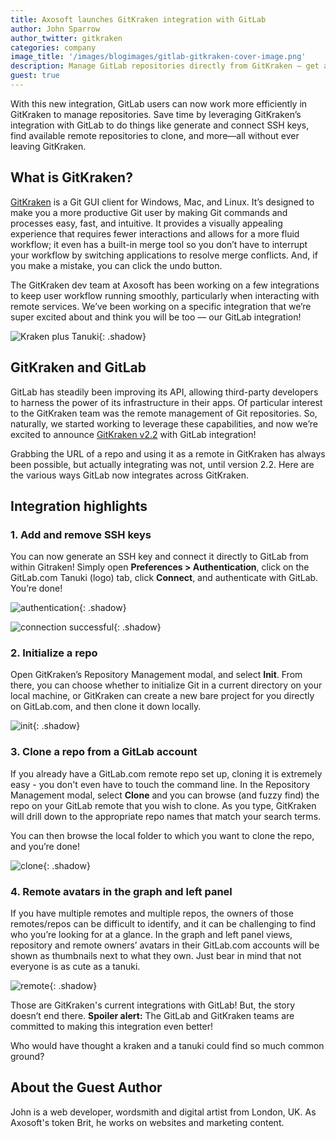 ```yaml
---
title: Axosoft launches GitKraken integration with GitLab
author: John Sparrow
author_twitter: gitkraken
categories: company
image_title: '/images/blogimages/gitlab-gitkraken-cover-image.png'
description: Manage GitLab repositories directly from GitKraken — get a 20% discount on GitKraken Pro
guest: true
---
```


With this new integration, GitLab users can now work more efficiently in GitKraken to manage repositories. Save time by leveraging GitKraken’s integration with GitLab to do things like generate and connect SSH keys, find available remote repositories to clone, and more—all without ever leaving GitKraken.

<!-- more -->

## What is GitKraken?

[GitKraken](https://www.gitkraken.com/) is a Git GUI client for Windows, Mac, and Linux. It’s designed to make you a more productive Git user by making Git commands and processes easy, fast, and intuitive. It provides a visually appealing experience that requires fewer interactions and allows for a more fluid workflow; it even has a built-in merge tool so you don’t have to interrupt your workflow by switching applications to resolve merge conflicts. And, if you make a mistake, you can click the undo button.

The GitKraken dev team at Axosoft has been working on a few integrations to keep user workflow running smoothly, particularly when interacting with remote services. We’ve been working on a specific integration that we’re super excited about and think you will be too — our GitLab integration!

![Kraken plus Tanuki](/images/blogimages/gitlab-gitkraken.png){: .shadow}

## GitKraken and GitLab

GitLab has steadily been improving its API, allowing third-party developers to harness the power of its infrastructure in their apps. Of particular interest to the GitKraken team was the remote management of Git repositories. So, naturally, we started working to leverage these capabilities, and now we’re excited to announce [GitKraken v2.2](https://blog.axosoft.com/2017/03/09/gitkraken-v2-2/) with GitLab integration!

Grabbing the URL of a repo and using it as a remote in GitKraken has always been possible, but actually integrating was not, until version 2.2. Here are the various ways GitLab now integrates across GitKraken.

## Integration highlights

### 1. Add and remove SSH keys

You can now generate an SSH key and connect it directly to GitLab from within Gitraken! Simply open **Preferences > Authentication**, click on the GitLab.com Tanuki (logo) tab, click **Connect**, and authenticate with GitLab. You’re done!

![authentication](/images/blogimages/gitkraken-partnership-one.png){: .shadow}

![connection successful](/images/blogimages/gitkraken-partnership-two.png){: .shadow}

### 2. Initialize a repo

Open GitKraken’s Repository Management modal, and select **Init**. From there, you can choose whether to initialize Git in a current directory on your local machine, or GitKraken can create a new bare project for you directly on GitLab.com, and then clone it down locally.

![init](/images/blogimages/gitkraken-partnership-three.png){: .shadow}

### 3. Clone a repo from a GitLab account

If you already have a GitLab.com remote repo set up, cloning it is extremely easy - you don't even have to touch the command line. In the Repository Management modal, select **Clone** and you can browse (and fuzzy find) the repo on your GitLab remote that you wish to clone. As you type, GitKraken will drill down to the appropriate repo names that match your search terms.

You can then browse the local folder to which you want to clone the repo, and you’re done!

![clone](/images/blogimages/gitkraken-partnership-four.png){: .shadow}

### 4. Remote avatars in the graph and left panel

If you have multiple remotes and multiple repos, the owners of those remotes/repos can be difficult to identify, and it can be challenging to find who you’re looking for at a glance. In the graph and left panel views, repository and remote owners’ avatars in their GitLab.com accounts will be shown as thumbnails next to what they own. Just bear in mind that not everyone is as cute as a tanuki.

![remote](/images/blogimages/gitkraken-partnership-five.png){: .shadow}

Those are GitKraken's current integrations with GitLab! But, the story doesn’t end there. **Spoiler alert:** The GitLab and GitKraken teams are committed to making this integration even better!

Who would have thought a kraken and a tanuki could find so much common ground?

## About the Guest Author

John is a web developer, wordsmith and digital artist from London, UK. As Axosoft's token Brit, he works on websites and marketing content.

